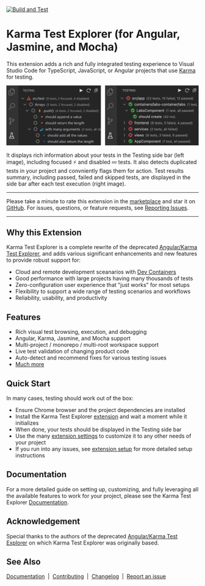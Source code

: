 [![Build and Test](https://github.com/lucono/karma-test-explorer/actions/workflows/node.js.yml/badge.svg)](https://github.com/lucono/karma-test-explorer/actions/workflows/node.js.yml)

# Karma Test Explorer (for Angular, Jasmine, and Mocha)

This extension adds a rich and fully integrated testing experience to Visual Studio Code for TypeScript, JavaScript, or Angular projects that use [Karma](https://karma-runner.github.io/latest/index.html) for testing.

![Karma Test Explorer screenshot](docs/img/sidebar.png)

It displays rich information about your tests in the Testing side bar (left image), including focused ⚡ and disabled 💤 tests. It also detects duplicated tests in your project and convniently flags them for action. Test results summary, including passed, failed and skipped tests, are displayed in the side bar after each test execution (right image).

---
Please take a minute to rate this extension in the [marketplace](https://marketplace.visualstudio.com/items?itemName=lucono.karma-test-explorer) and star it on [GitHub](https://github.com/lucono/karma-test-explorer/stargazers). For issues, questions, or feature requests, see [Reporting Issues](docs/documentation.md#reporting-issues).

---

## Why this Extension

Karma Test Explorer is a complete rewrite of the deprecated [Angular/Karma Test Explorer](https://github.com/Raagh/angular-karma_test-explorer), and adds various significant enhancements and new features to provide robust support for:

- Cloud and remote development sceanarios with [Dev Containers](https://code.visualstudio.com/docs/remote/containers)
- Good performance with large projects having many thousands of tests
- Zero-configuration user experience that "just works" for most setups
- Flexibility to support a wide range of testing scenarios and workflows
- Reliability, usability, and productivity

## Features

- Rich visual test browsing, execution, and debugging
- Angular, Karma, Jasmine, and Mocha support
- Multi-project / monorepo / multi-root workspace support
- Live test validation of changing product code
- Auto-detect and recommend fixes for various testing issues
- [Much more](docs/documentation.md#features)

## Quick Start

In many cases, testing should work out of the box:

- Ensure Chrome browser and the project dependencies are installed
- Install the Karma Test Explorer [extension](https://marketplace.visualstudio.com/items?itemName=lucono.karma-test-explorer) and wait a moment while it initializes
- When done, your tests should be displayed in the Testing side bar
- Use the many [extension settings](docs/documentation.md#extension-settings) to customize it to any other needs of your project
- If you run into any issues, see [extension setup](docs/documentation.md#extension-setup) for more detailed setup instructions

## Documentation

For a more detailed guide on setting up, customizing, and fully leveraging all the available features to work for your project, please see the Karma Test Explorer [Documentation](docs/documentation.md#documentation---karma-test-explorer).

## Acknowledgement

Special thanks to the authors of the deprecated [Angular/Karma Test Explorer](https://github.com/Raagh/angular-karma_test-explorer) on which Karma Test Explorer was originally based.

## See Also

[Documentation](docs/documentation.md#documentation---karma-test-explorer) &nbsp;|&nbsp; [Contributing](CONTRIBUTING.md#contributing---karma-test-explorer) &nbsp;|&nbsp; [Changelog](CHANGELOG.md#changelog) &nbsp;|&nbsp; [Report an issue](docs/documentation.md#reporting-issues)
